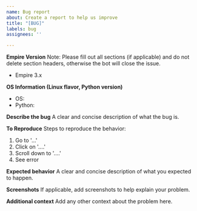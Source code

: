 ```yaml
---
name: Bug report
about: Create a report to help us improve
title: "[BUG]"
labels: bug
assignees: ''

---
```

**Empire Version**
Note: Please fill out all sections (if applicable) and do not delete section headers, otherwise the bot will close the issue.
- Empire 3.x

**OS Information (Linux flavor, Python version)**
- OS: 
- Python: 

**Describe the bug**
A clear and concise description of what the bug is.

**To Reproduce**
Steps to reproduce the behavior:
1. Go to '...'
2. Click on '....'
3. Scroll down to '....'
4. See error

**Expected behavior**
A clear and concise description of what you expected to happen.

**Screenshots**
If applicable, add screenshots to help explain your problem.

**Additional context**
Add any other context about the problem here.
